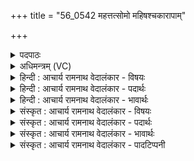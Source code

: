 +++
title = "56_0542 महत्तत्सोमो महिषश्चकारापाम्"

+++
<details><summary>पदपाठः</summary>

म꣣ह꣢त्। तत्। सो꣡मः꣢꣯। म꣣हिषः꣢। च꣣कार। अ꣣पा꣢म्। यत्। ग꣡र्भः꣢꣯। अ꣡वृ꣢꣯णीत। दे꣣वा꣢न्। अ꣡द꣢꣯धात्। इ꣡न्द्रे꣢꣯। प꣡व꣢꣯मानः। ओ꣡जः꣢꣯। अ꣡ज꣢꣯नयत्। सू꣡र्ये꣢꣯। ज्यो꣡तिः꣢꣯। इ꣡न्दुः꣢꣯। ५४२।
</details>

<details><summary>अधिमन्त्रम् (VC)</summary>

- पवमानः सोमः
- पराशरः शाक्त्यः
- त्रिष्टुप्
- धैवतः
- पावमानं काण्डम्
</details>

<details><summary>हिन्दी : आचार्य रामनाथ वेदालंकार - विषयः</summary>

अगले मन्त्र में सोम परमात्मा का महान् कर्म वर्णित है।
</details>

<details><summary>हिन्दी : आचार्य रामनाथ वेदालंकार - पदार्थः</summary>

पदार्थान्वय -  (महिषः) महान् (सोमः) सोम ओषधि के समान रस का भण्डार, चन्द्रमा के समान आह्लादक तथा प्रेरक परमेश्वर (तत्) उस प्रसिद्ध (महत्) महान् कर्म को (चकार) करता है (यत्) कि (अपां गर्भः) सबके प्राणों में गर्भ के समान अन्तर्यामी वह (देवान्) मन सहित सब आँख, कान आदि इन्द्रियों को (अवृणीत) रक्ष्य रूप में वरण करता है। (पवमानः) पवित्र करनेवाला वह (इन्द्रे) जीवात्मा तथा विद्युत् में (ओजः) पवित्रता को वा बल को (अदधात्) स्थापित करता है। (इन्दुः) प्रकाशमय वह (सूर्ये) सूर्य में (ज्योतिः) ज्योति को (अदधात्) स्थापित करता है, अथवा (सूर्ये) शरीरस्थ आँख में (ज्योतिः) दर्शनशक्ति को (अदधात्) स्थापित करता है ॥१०॥ इस मन्त्र में ‘इन्दु’ का प्रसिद्ध अर्थ चन्द्रमा लेने पर ‘चन्द्रमा सूर्य में ज्योति उत्पन्न करता है’ यह विरोध आभासित होता है, क्योंकि सूर्य चन्द्रमा को ज्योति देता है, न कि चन्द्रमा सूर्य को। ‘इन्दु’ का यौगिक अर्थ ग्रहण करने पर उस विरोध का समाधान हो जाता है। ‘अपि’ शब्द न होने से यहाँ विरोधाभास अलङ्कार व्यङ्ग्य है ॥१०॥
</details>

<details><summary>हिन्दी : आचार्य रामनाथ वेदालंकार - भावार्थः</summary>

भावार्थ -  शरीर के अन्दर मन, चक्षु, श्रोत्र आदि में और बाह्य जगत् में सूर्य, चन्द्र, विद्युत्, बादल आदि में जो शक्ति या ज्योति है, वह सब परमात्मा की ही दी हुई है ॥१०॥
</details>

<details><summary>संस्कृत : आचार्य रामनाथ वेदालंकार - विषयः</summary>

अथ सोमस्य परमात्मनः महत् कर्म वर्ण्यते।
</details>

<details><summary>संस्कृत : आचार्य रामनाथ वेदालंकार - पदार्थः</summary>

पदार्थान्वय -  (महिषः) महान्। महिषः इति महन्नाम। निघं० ३।३ (सोमः२) सोमौषधिवद् रसागारः, चन्द्रवदाह्लादकः प्रेरकश्च परमेश्वरः (तत्) प्रसिद्धम् अग्रे निर्दिश्यमानम् (महत्) महिमान्वितं कर्म (चकार) करोति, (यद् अपां गर्भः) सर्वेषां प्राणेषु गर्भवद् विद्यमानः सः। प्राणा वा आपः (तै० ३।२।५।२)। (देवान्) मनःसहितानि सर्वाणि चक्षुःश्रोत्रादीनि इन्द्रियाणि (अवृणीत) रक्ष्यत्वेन स्वीकरोति। (पवमानः) पवित्रतासंपादकः सः (इन्द्रे) जीवात्मनि विद्युति वा (ओजः) पवित्रतां बलं वा (अदधात्) स्थापयति। (इन्दुः) दीप्तिमयः प्रकाशमयः सः (सूर्ये) आदित्ये (ज्योतिः) प्रकाशम् (अदधात्) दधाति, यद्वा (सूर्ये) शरीरस्थे चक्षुषि। आदित्यश्चक्षुर्भूत्वा अक्षिणी प्राविशत् इति स्मरणात्। ऐ० उ० २।४। (ज्योतिः) दर्शनशक्तिम् (अदधात्) स्थापयति ॥१०॥ एष मन्त्रो यास्काचार्येण निरुक्ते १४।१७ इत्यत्र व्याख्यातः। अत्र इन्दुशब्दस्य प्रसिद्धे चन्द्रार्थे गृहीते ‘इन्दुः चन्द्रः अपि सूर्ये ज्योतिः अजनयत्’ इति विरोधे सूर्यश्चन्द्रे ज्योतिर्जनयति, न तु चन्द्रः सूर्ये इत्यतः। स च विरोधः इन्दुशब्दस्य योगार्थग्रहणेन समाधीयते, विरोधवाचकस्य अपिशब्दस्याभावाद् विरोधाभासो व्यङ्ग्यः ॥१०॥
</details>

<details><summary>संस्कृत : आचार्य रामनाथ वेदालंकार - भावार्थः</summary>

भावार्थ -  शरीराभ्यन्तरे मनश्चक्षुःश्रोत्रादौ, बाह्यजगति च सूर्यचन्द्रविद्युत्पर्जन्यादौ यत् सामर्थ्यं ज्योतिर्वा विद्यते तत्तत्सर्वं परमात्मनैव प्रदत्तमस्ति ॥१०॥
</details>

<details><summary>संस्कृत : आचार्य रामनाथ वेदालंकार - पादटिप्पनी</summary>

टिप्पनी -   १. ऋ० ९।९७।४१, साम० १२५५। २. अधिदैवतपक्षे महत् सोमः आदित्यः। महिषः पूजनीयः महत्त्वात्। ज्योतिरिन्दुः आदित्यः। अध्यात्मम्—सोमः अहो महदसंभाव्यं तत्कर्म। महिषः पूजनीयः। अपां यद् गर्भः दर्शनमात्रम्। पञ्चानां भूतानां गर्भः अधिष्ठानं भूत्वा। अवृणीत अधिष्ठितवान्। देवान् इन्द्रियाणि। अवृणीत शरीरमध्ये तिष्ठतीति कृत्वा। अदधादिन्द्रे आत्मनि ईश्वरे, पवमानः पूयमानः विषयप्रमाणेन। ओजः बलम् अणिमादि। अजनयच्च सूर्ये ज्योतिः। तथा चोक्तम्—‘येन सूर्यस्तपति तेज इन्द्रः’—इति वि०।
</details>